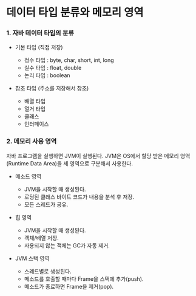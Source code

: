 # 데이터 타입 분류와 메모리 영역

### 1. 자바 데이터 타입의 분류
- 기본 타입 (직접 저장)

    - 정수 타입 : byte, char, short, int, long
    - 실수 타입 : float, double
    - 논리 타입 : boolean
- 참조 타입 (주소를 저장해서 참조)

    - 배열 타입 
    - 열거 타입 
    - 클래스 
    - 인터페이스 

### 2. 메모리 사용 영역
자바 프로그램을 실행하면 JVM이 실행된다.
JVM은 OS에서 할당 받은 메모리 영역(Runtime Data Area)을 세 영역으로 구분해서 사용한다.

- 메소드 영역
    - JVM을 시작할 때 생성된다.
    - 로딩된 클래스 바이트 코드가 내용을 분석 후 저장.
    - 모든 스레드가 공유.

- 힙 영역
    - JVM을 시작할 때 생성된다.
    - 객체/배열 저장.
    - 사용되지 않는 객체는 GC가 자동 제거.

- JVM 스택 영역
    - 스레드별로 생성된다.
    - 메소드를 호출할 때마다 Frame을 스택에 추가(push).
    - 메소드가 종료하면 Frame을 제거(pop).